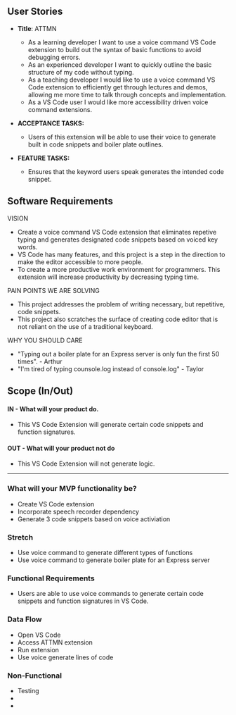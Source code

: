 ## User Stories

- **Title**: ATTMN

   - As a learning developer I want to use a voice command VS Code extension to build out the syntax of basic functions to avoid debugging errors. 
   - As an experienced developer I want to quickly outline the basic structure of my code without typing.
   - As a teaching developer I would like to use a voice command VS Code extension to efficiently get through lectures and demos, allowing me more time to talk through concepts and implementation.
   - As a VS Code user I would like more accessibility driven voice command extensions.
- **ACCEPTANCE TASKS:**
    -  Users of this extension will be able to use their voice to generate built in code snippets and boiler plate outlines.
- **FEATURE TASKS:**
    -  Ensures that the keyword users speak generates the intended code snippet.


## Software Requirements
VISION
- Create a voice command VS Code extension that eliminates repetive typing and generates designated code snippets based on voiced key words.
- VS Code has many features, and this project is a step in the direction to make the editor accessible to more people.
- To create a more productive work environment for programmers. This extension will increase productivity by decreasing typing time.

PAIN POINTS WE ARE SOLVING
- This project addresses the problem of writing necessary, but repetitive, code snippets.
- This project also scratches the surface of creating code editor that is not reliant on the use of a traditional keyboard.  

WHY YOU SHOULD CARE
- "Typing out a boiler plate for an Express server is only fun the first 50 times". - Arthur
- "I'm tired of typing counsole.log instead of console.log" - Taylor

## Scope (In/Out)
#### IN - What will your product do.
- This VS Code Extension will generate certain code snippets and function signatures.

#### OUT - What will your product not do
- This VS Code Extension will not generate logic. 

------------------

### What will your MVP functionality be?
- Create VS Code extension
- Incorporate speech recorder dependency
- Generate 3 code snippets based on voice activiation

### Stretch 
- Use voice command to generate different types of functions 
- Use voice command to generate boiler plate for an Express server

### Functional Requirements 
- Users are able to use voice commands to generate certain code snippets and function signatures in VS Code. 

### Data Flow  
- Open VS Code 
- Access ATTMN extension
- Run extension
- Use voice generate lines of code

### Non-Functional
- Testing 
- 
- 
  
  